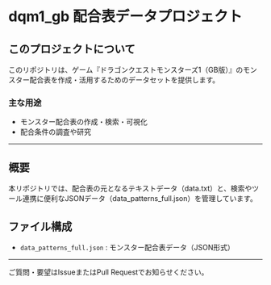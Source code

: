 # dqm1_gb 配合表データプロジェクト

## このプロジェクトについて

このリポジトリは、ゲーム『ドラゴンクエストモンスターズ1（GB版）』のモンスター配合表を作成・活用するためのデータセットを提供します。

### 主な用途

- モンスター配合表の作成・検索・可視化
- 配合条件の調査や研究

---

## 概要

本リポジトリでは、配合表の元となるテキストデータ（data.txt）と、検索やツール連携に便利なJSONデータ（data_patterns_full.json）を管理しています。

## ファイル構成

- `data_patterns_full.json` : モンスター配合表データ（JSON形式）

---

ご質問・要望はIssueまたはPull Requestでお知らせください。
